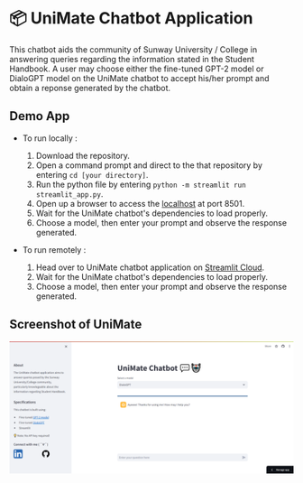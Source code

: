 # 📦 UniMate Chatbot Application 

This chatbot aids the community of Sunway University / College in answering queries regarding the information stated in the Student Handbook. A user may choose either the fine-tuned GPT-2 model or DialoGPT model on the UniMate chatbot to accept his/her prompt and obtain a reponse generated by the chatbot. 

## Demo App
- To run locally :
    1. Download the repository.
    2. Open a command prompt and direct to the that repository by entering `cd [your directory]`.
    3. Run the python file by entering `python -m streamlit run streamlit_app.py`.
    4. Open up a browser to access the [localhost](http://localhost:8501/) at port 8501.
    5. Wait for the UniMate chatbot's dependencies to load properly. 
    6. Choose a model, then enter your prompt and observe the response generated. 

- To run remotely : 
    1. Head over to UniMate chatbot application on [Streamlit Cloud](https://unimate-chatbot.streamlit.app/).
    2. Wait for the UniMate chatbot's dependencies to load properly. 
    3. Choose a model, then enter your prompt and observe the response generated. 

## Screenshot of UniMate
![A sceenhshoot of the UniMate Chatbot](./assets/unimate-interface.png)